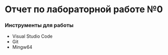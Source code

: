 # Отчет по лабораторной работе №0

### Инструменты для работы
- Visual Studio Code
- Git
- Mingw64
###
